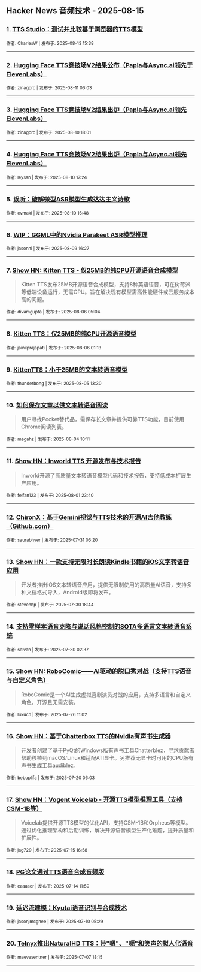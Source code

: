 ## Hacker News 音频技术 - 2025-08-15


### 1. [TTS Studio：测试并比较基于浏览器的TTS模型](https://news.ycombinator.com/item?id=44889900)

<sub>作者: CharlesW | 发布于: 2025-08-13 15:38</sub>

---

### 2. [Hugging Face TTS竞技场V2结果公布（Papla与Async.ai领先于ElevenLabs）](https://news.ycombinator.com/item?id=44861142)

<sub>作者: zinagorc | 发布于: 2025-08-11 06:03</sub>

---

### 3. [Hugging Face TTS竞技场V2结果出炉（Papla与Async.ai领先ElevenLabs）](https://news.ycombinator.com/item?id=44856995)

<sub>作者: zinagorc | 发布于: 2025-08-10 18:01</sub>

---

### 4. [Hugging Face TTS竞技场V2结果出炉（Papla与Async.ai领先ElevenLabs）](https://news.ycombinator.com/item?id=44856714)

<sub>作者: leysan | 发布于: 2025-08-10 17:24</sub>

---

### 5. [误听：破解微型ASR模型生成达达主义诗歌](https://news.ycombinator.com/item?id=44856410)

<sub>作者: evmaki | 发布于: 2025-08-10 16:48</sub>

---

### 6. [WIP：GGML中的Nvidia Parakeet ASR模型推理](https://news.ycombinator.com/item?id=44847823)

<sub>作者: jasonni | 发布于: 2025-08-09 16:27</sub>

---

### 7. [Show HN: Kitten TTS - 仅25MB的纯CPU开源语音合成模型](https://news.ycombinator.com/item?id=44807868)
> Kitten TTS发布25MB开源语音合成模型，支持8种英语语音，可在树莓派等低端设备运行，无需GPU。旨在解决现有模型需高性能硬件或云服务成本高的问题。

<sub>作者: divamgupta | 发布于: 2025-08-06 05:04</sub>

---

### 8. [Kitten TTS：仅25MB的纯CPU开源语音模型](https://news.ycombinator.com/item?id=44806543)

<sub>作者: jainilprajapati | 发布于: 2025-08-06 01:13</sub>

---

### 9. [KittenTTS：小于25MB的文本转语音模型](https://news.ycombinator.com/item?id=44797724)

<sub>作者: thunderbong | 发布于: 2025-08-05 13:30</sub>

---

### 10. [如何保存文章以供文本转语音阅读](https://news.ycombinator.com/item?id=44783867)
> 用户寻找Pocket替代品，需保存长文章并提供可靠TTS功能，目前使用Chrome阅读列表。

<sub>作者: megahz | 发布于: 2025-08-04 10:11</sub>

---

### 11. [Show HN：Inworld TTS 开源发布与技术报告](https://news.ycombinator.com/item?id=44763614)
> Inworld开源了高质量文本转语音模型代码和技术报告，支持低成本扩展生产应用。

<sub>作者: feifan123 | 发布于: 2025-08-01 23:40</sub>

---

### 12. [ChironX：基于Gemini视觉与TTS技术的开源AI吉他教练（Github.com）](https://news.ycombinator.com/item?id=44742873)

<sub>作者: saurabhyer | 发布于: 2025-07-31 06:20</sub>

---

### 13. [Show HN：一款支持无限时长朗读Kindle书籍的iOS文字转语音应用](https://news.ycombinator.com/item?id=44738030)
> 开发者推出iOS文本转语音应用，提供无限制使用的高质量AI语音，支持多种文档格式导入，Android版即将发布。

<sub>作者: stevenhp | 发布于: 2025-07-30 18:44</sub>

---

### 14. [支持零样本语音克隆与说话风格控制的SOTA多语言文本转语音系统](https://news.ycombinator.com/item?id=44730472)

<sub>作者: selvan | 发布于: 2025-07-30 02:37</sub>

---

### 15. [Show HN: RoboComic——AI驱动的脱口秀对战（支持TTS语音与自定义角色）](https://news.ycombinator.com/item?id=44693095)
> RoboComic是一个AI生成虚拟喜剧演员对战的应用，支持多语言和自定义角色，开源且无需安装。

<sub>作者: lukuch | 发布于: 2025-07-26 11:02</sub>

---

### 16. [Show HN：基于Chatterbox TTS的Nvidia有声书生成器](https://news.ycombinator.com/item?id=44622383)
> 开发者创建了基于PyQt的Windows版有声书工具Chatterblez，寻求贡献者帮助移植到macOS/Linux和适配ATI显卡。另推荐无显卡时可用的CPU版有声书生成工具audiblez。

<sub>作者: beboplifa | 发布于: 2025-07-20 06:03</sub>

---

### 17. [Show HN：Vogent Voicelab - 开源TTS模型推理工具（支持CSM-1B等）](https://news.ycombinator.com/item?id=44573303)
> Voicelab提供开源TTS模型的优化API，支持CSM-1B和Orpheus等模型。通过优化推理架构和后期训练，解决开源语音模型生产化难题，提升质量和扩展性。

<sub>作者: jag729 | 发布于: 2025-07-15 16:58</sub>

---

### 18. [PG论文通过TTS语音合成音频版](https://news.ycombinator.com/item?id=44559098)

<sub>作者: caaaadr | 发布于: 2025-07-14 11:59</sub>

---

### 19. [延迟流建模：Kyutai语音识别与合成技术](https://news.ycombinator.com/item?id=44517574)

<sub>作者: jasonjmcghee | 发布于: 2025-07-10 05:29</sub>

---

### 20. [Telnyx推出NaturalHD TTS：带"嗯"、"呃"和笑声的拟人化语音](https://news.ycombinator.com/item?id=44493162)

<sub>作者: maevesentner | 发布于: 2025-07-07 18:15</sub>

---
